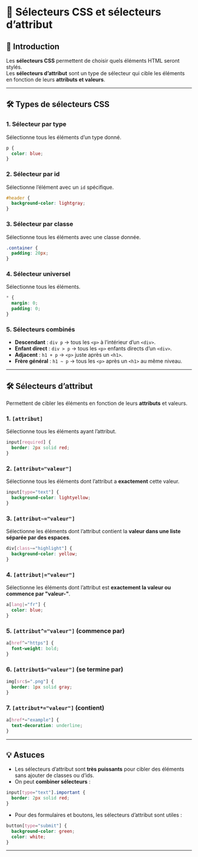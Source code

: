 # 🎯 Sélecteurs CSS et sélecteurs d’attribut

## 📌 Introduction

Les **sélecteurs CSS** permettent de choisir quels éléments HTML seront stylés.  
Les **sélecteurs d’attribut** sont un type de sélecteur qui cible les éléments en fonction de leurs **attributs et valeurs**.

---

## 🛠️ Types de sélecteurs CSS

### 1. Sélecteur par type

Sélectionne tous les éléments d’un type donné.

```css
p {
  color: blue;
}
```

### 2. Sélecteur par id

Sélectionne l’élément avec un `id` spécifique.

```css
#header {
  background-color: lightgray;
}
```

### 3. Sélecteur par classe

Sélectionne tous les éléments avec une classe donnée.

```css
.container {
  padding: 20px;
}
```

### 4. Sélecteur universel

Sélectionne tous les éléments.

```css
* {
  margin: 0;
  padding: 0;
}
```

### 5. Sélecteurs combinés

- **Descendant** : `div p` → tous les `<p>` à l’intérieur d’un `<div>`.  
- **Enfant direct** : `div > p` → tous les `<p>` enfants directs d’un `<div>`.  
- **Adjacent** : `h1 + p` → `<p>` juste après un `<h1>`.  
- **Frère général** : `h1 ~ p` → tous les `<p>` après un `<h1>` au même niveau.

---

## 🛠️ Sélecteurs d’attribut

Permettent de cibler les éléments en fonction de leurs **attributs** et valeurs.

### 1. `[attribut]`

Sélectionne tous les éléments ayant l’attribut.

```css
input[required] {
  border: 2px solid red;
}
```

### 2. `[attribut="valeur"]`

Sélectionne tous les éléments dont l’attribut a **exactement** cette valeur.

```css
input[type="text"] {
  background-color: lightyellow;
}
```

### 3. `[attribut~="valeur"]`

Sélectionne les éléments dont l’attribut contient la **valeur dans une liste séparée par des espaces**.

```css
div[class~="highlight"] {
  background-color: yellow;
}
```

### 4. `[attribut|="valeur"]`

Sélectionne les éléments dont l’attribut est **exactement la valeur ou commence par "valeur-"**.

```css
a[lang|="fr"] {
  color: blue;
}
```

### 5. `[attribut^="valeur"]` (commence par)

```css
a[href^="https"] {
  font-weight: bold;
}
```

### 6. `[attribut$="valeur"]` (se termine par)

```css
img[src$=".png"] {
  border: 1px solid gray;
}
```

### 7. `[attribut*="valeur"]` (contient)

```css
a[href*="example"] {
  text-decoration: underline;
}
```

---

## 💡 Astuces

- Les sélecteurs d’attribut sont **très puissants** pour cibler des éléments sans ajouter de classes ou d’ids.  
- On peut **combiner sélecteurs** :

```css
input[type="text"].important {
  border: 2px solid red;
}
```

- Pour des formulaires et boutons, les sélecteurs d’attribut sont utiles :

```css
button[type="submit"] {
  background-color: green;
  color: white;
}
```

---

